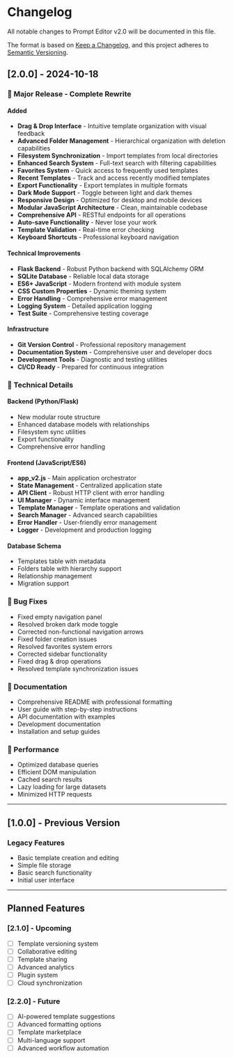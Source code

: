 # Changelog

All notable changes to Prompt Editor v2.0 will be documented in this file.

The format is based on [Keep a Changelog](https://keepachangelog.com/en/1.0.0/),
and this project adheres to [Semantic Versioning](https://semver.org/spec/v2.0.0.html).

## [2.0.0] - 2024-10-18

### 🎉 Major Release - Complete Rewrite

#### Added
- **Drag & Drop Interface** - Intuitive template organization with visual feedback
- **Advanced Folder Management** - Hierarchical organization with deletion capabilities
- **Filesystem Synchronization** - Import templates from local directories
- **Enhanced Search System** - Full-text search with filtering capabilities
- **Favorites System** - Quick access to frequently used templates
- **Recent Templates** - Track and access recently modified templates
- **Export Functionality** - Export templates in multiple formats
- **Dark Mode Support** - Toggle between light and dark themes
- **Responsive Design** - Optimized for desktop and mobile devices
- **Modular JavaScript Architecture** - Clean, maintainable codebase
- **Comprehensive API** - RESTful endpoints for all operations
- **Auto-save Functionality** - Never lose your work
- **Template Validation** - Real-time error checking
- **Keyboard Shortcuts** - Professional keyboard navigation

#### Technical Improvements
- **Flask Backend** - Robust Python backend with SQLAlchemy ORM
- **SQLite Database** - Reliable local data storage
- **ES6+ JavaScript** - Modern frontend with module system
- **CSS Custom Properties** - Dynamic theming system
- **Error Handling** - Comprehensive error management
- **Logging System** - Detailed application logging
- **Test Suite** - Comprehensive testing coverage

#### Infrastructure
- **Git Version Control** - Professional repository management
- **Documentation System** - Comprehensive user and developer docs
- **Development Tools** - Diagnostic and testing utilities
- **CI/CD Ready** - Prepared for continuous integration

### 🔧 Technical Details

#### Backend (Python/Flask)
- New modular route structure
- Enhanced database models with relationships
- Filesystem sync utilities
- Export functionality
- Comprehensive error handling

#### Frontend (JavaScript/ES6)
- **app_v2.js** - Main application orchestrator
- **State Management** - Centralized application state
- **API Client** - Robust HTTP client with error handling
- **UI Manager** - Dynamic interface management
- **Template Manager** - Template operations and validation
- **Search Manager** - Advanced search capabilities
- **Error Handler** - User-friendly error management
- **Logger** - Development and production logging

#### Database Schema
- Templates table with metadata
- Folders table with hierarchy support
- Relationship management
- Migration support

### 🐛 Bug Fixes
- Fixed empty navigation panel
- Resolved broken dark mode toggle
- Corrected non-functional navigation arrows
- Fixed folder creation issues
- Resolved favorites system errors
- Corrected sidebar functionality
- Fixed drag & drop operations
- Resolved template synchronization issues

### 📝 Documentation
- Comprehensive README with professional formatting
- User guide with step-by-step instructions
- API documentation with examples
- Development documentation
- Installation and setup guides

### 🎯 Performance
- Optimized database queries
- Efficient DOM manipulation
- Cached search results
- Lazy loading for large datasets
- Minimized HTTP requests

---

## [1.0.0] - Previous Version

### Legacy Features
- Basic template creation and editing
- Simple file storage
- Basic search functionality
- Initial user interface

---

## Planned Features

### [2.1.0] - Upcoming
- [ ] Template versioning system
- [ ] Collaborative editing
- [ ] Template sharing
- [ ] Advanced analytics
- [ ] Plugin system
- [ ] Cloud synchronization

### [2.2.0] - Future
- [ ] AI-powered template suggestions
- [ ] Advanced formatting options
- [ ] Template marketplace
- [ ] Multi-language support
- [ ] Advanced workflow automation